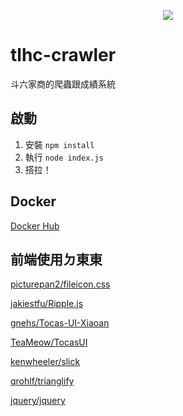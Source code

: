 <p align="center">
  <img src="https://github.com/TWScore/tlhc-crawler/blob/master/icon/icon.png?raw=true">
</p>

# tlhc-crawler
斗六家商的爬蟲跟成績系統

## 啟動
1. 安裝 `npm install`
2. 執行 `node index.js`
3. 搭拉！
## Docker
[Docker Hub](https://hub.docker.com/r/gnehs/tlhc_crawler/)
## 前端使用ㄉ東東
[picturepan2/fileicon.css](https://github.com/picturepan2/fileicon.css)

[jakiestfu/Ripple.js](https://github.com/jakiestfu/Ripple.js)

[gnehs/Tocas-UI-Xiaoan](https://github.com/gnehs/Tocas-UI-Xiaoan)

[TeaMeow/TocasUI](https://github.com/TeaMeow/TocasUI)

[kenwheeler/slick](https://github.com/kenwheeler/slick)

[qrohlf/trianglify](https://github.com/qrohlf/trianglify)

[jquery/jquery](https://github.com/jquery/jquery)
